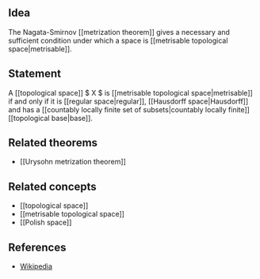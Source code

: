 ## Idea

The Nagata-Smirnov [[metrization theorem]] gives a necessary and sufficient condition under which a space is [[metrisable topological space|metrisable]].

## Statement

A [[topological space]] $ X $ is [[metrisable topological space|metrisable]] if and only if it is [[regular space|regular]], [[Hausdorff space|Hausdorff]] and has a [[countably locally finite set of subsets|countably locally finite]] [[topological base|base]]. 

## Related theorems

* [[Urysohn metrization theorem]]

## Related concepts

* [[topological space]]
* [[metrisable topological space]]
* [[Polish space]]

## References

* [Wikipedia](https://en.wikipedia.org/wiki/Nagata%E2%80%93Smirnov_metrization_theorem)